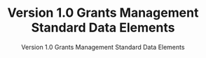 ---
layout: resources-landing
title: "Version 1.0 Grants Management Standard Data Elements"
subtitle: "Version 1.0 Grants Management Standard Data Elements"
filters: federal-financial-assistance uniform-guidance website federal-agency
external_link: https://ussm.gsa.gov/fibf-gm/#standard_data_elements
---